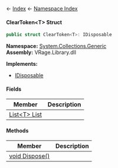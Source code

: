 ← [Index](Api-Index) ← [Namespace Index](Namespace-Index)

#### ClearToken&lt;T&gt; Struct

```csharp
public struct ClearToken<T>: IDisposable
```

**Namespace:** [System.Collections.Generic](System.Collections.Generic)  
**Assembly:** VRage.Library.dll

**Implements:**  
* [IDisposable](https://docs.microsoft.com/en-us/dotnet/api/System.IDisposable?view=netframework-4.6)

#### Fields

|Member|Description|
|---|---|
|[List\<T> List](System.Collections.Generic.ClearToken`1.List)||

#### Methods

|Member|Description|
|---|---|
|[void Dispose()](System.Collections.Generic.ClearToken`1.Dispose)||

